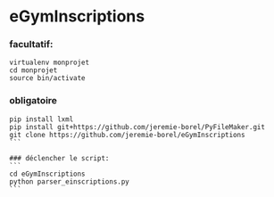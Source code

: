 # eGymInscriptions

### facultatif: 
```
virtualenv monprojet
cd monprojet
source bin/activate
```
### obligatoire
````
pip install lxml 
pip install git+https://github.com/jeremie-borel/PyFileMaker.git
git clone https://github.com/jeremie-borel/eGymInscriptions
```

### déclencher le script:
```
cd eGymInscriptions
python parser_einscriptions.py
```
